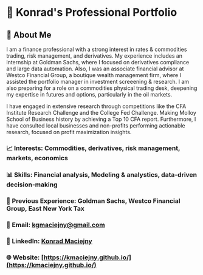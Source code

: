 

# 📌 Konrad's Professional Portfolio


## 👤 About Me
I am a finance professional with a strong interest in rates & commodities trading, risk management, and derivatives. My experience includes an internship at Goldman Sachs, where I focused on derivatives compliance and large data automation. Also, I was an associate financial advisor at Westco Financial Group, a boutique wealth management firm, where I assisted the portfolio manager in investment screeening & research. I am also preparing for a role on a commodities physical trading desk, deepening my expertise in futures and options, particularly in the oil markets.

I have engaged in extensive research through competitions like the CFA Institute Research Challenge and the College Fed Challenge. Making Molloy School of Business history by achieving a Top 10 CFA report. Furthermore, I have consulted local businesses and non-profits performing actionable research, focused on profit maximization insights.

### 📈 Interests: Commodities, derivatives, risk management, markets, economics
### 📊 Skills: Financial analysis, Modeling & analystics, data-driven decision-making
### 💼 Previous Experience: Goldman Sachs, Westco Financial Group, East New York Tax

###

### 📧 Email: [kgmaciejny@gmail.com](mailto:kgmaciejny@gmail.com)  
### 💼 LinkedIn: [Konrad Maciejny](https://www.linkedin.com/in/konrad-maciejny/)
### 🌐 Website: [https://kmaciejny.github.io/](https://kmaciejny.github.io/)  






